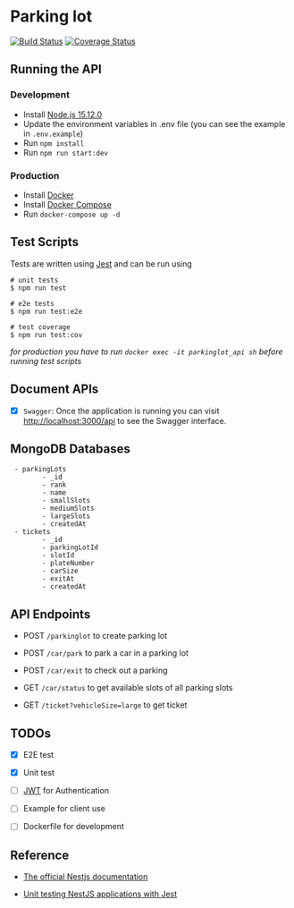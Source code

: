 # Parking lot

[![Build Status](https://app.travis-ci.com/OoI3enZaoo/parking-lot.svg?branch=master)](https://app.travis-ci.com/OoI3enZaoo/parking-lot)
[![Coverage Status](https://coveralls.io/repos/github/OoI3enZaoo/parking-lot/badge.svg?branch=master)](https://coveralls.io/github/OoI3enZaoo/parking-lot?branch=master)

## Running the API
### Development

- Install [Node.js 15.12.0](https://nodejs.org/en/) 
- Update the environment variables in .env file (you can see the example in `.env.example`) 
- Run `npm install`
- Run `npm run start:dev`

### Production
- Install [Docker](https://github.com/docker)
- Install [Docker Compose](https://github.com/docker/compose)
- Run `docker-compose up -d` 


## Test Scripts

Tests are written using [Jest](https://jestjs.io/) and can be run using
```
# unit tests
$ npm run test

# e2e tests
$ npm run test:e2e

# test coverage
$ npm run test:cov
```

*for production you have to run `docker exec -it parkinglot_api sh` before running test scripts*

## Document APIs
- [x]  `Swagger`: Once the application is running you can visit [http://localhost:3000/api](http://localhost:3000/api) to see the Swagger interface.


## MongoDB Databases
```
 - parkingLots
        - _id
        - rank
        - name
        - smallSlots
        - mediumSlots
        - largeSlots
        - createdAt
 - tickets
        - _id
        - parkingLotId
        - slotId
        - plateNumber
        - carSize
        - exitAt
        - createdAt
```
## API Endpoints

- POST `/parkinglot` 
to create parking lot
- POST `/car/park` 
 to park a car in a parking lot

-  POST `/car/exit`
to check out a parking

-  GET `/car/status`
to get available slots of all parking slots

-  GET `/ticket?vehicleSize=large`
to get ticket


## TODOs
- [x] E2E test
- [x] Unit test
- [ ] [JWT](https://jwt.io/introduction) for Authentication
- [ ] Example for client use
- [ ] Dockerfile for development


  

## Reference

- [The official Nestjs documentation](https://docs.nestjs.com/first-steps)

- [Unit testing NestJS applications with Jest](https://www.youtube.com/watch?v=1Vc6Xw8FMpg&list=LL&index=2&t=1374s)
